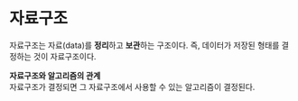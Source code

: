 <h1>자료구조</h1>

자료구조는 자료(data)를  <b>정리</b>하고 <b>보관</b>하는 구조이다. 
즉, 데이터가 저장된 형태를 결정하는 것이 자료구조이다.<br>

<b>자료구조와 알고리즘의 관계</b><br>
 자료구조가 결정되면 그 자료구조에서 사용할 수 있는 알고리즘이 결정된다.